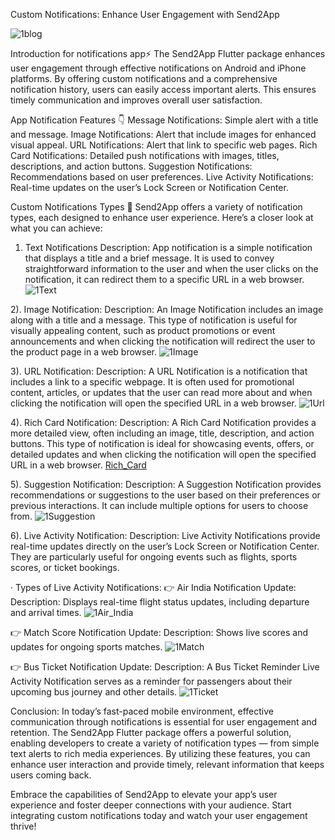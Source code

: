 Custom Notifications: Enhance User Engagement with Send2App

![1blog](https://github.com/user-attachments/assets/432595a7-a26c-4c17-b9ee-46e00a0a1efc)

Introduction for notifications app⚡
The Send2App Flutter package enhances user engagement through effective notifications on Android and iPhone platforms.
By offering custom notifications and a comprehensive notification history, users can easily access important alerts.
This ensures timely communication and improves overall user satisfaction.

App Notification Features 👇
Message Notifications: Simple alert with a title and message.
Image Notifications: Alert that include images for enhanced visual appeal.
URL Notifications: Alert that link to specific web pages.
Rich Card Notifications: Detailed push notifications with images, titles, descriptions, and action buttons.
Suggestion Notifications: Recommendations based on user preferences.
Live Activity Notifications: Real-time updates on the user’s Lock Screen or Notification Center.

Custom Notifications Types 🔔
Send2App offers a variety of notification types, each designed to enhance user experience. Here’s a closer look at what you can achieve:

1. Text Notifications
Description: App notification is a simple notification that displays a title and a brief message. It is used to convey straightforward information to the user and when the user clicks on the notification, it can redirect them to a specific URL in a web browser.
![1Text](https://github.com/user-attachments/assets/38087b81-c0fb-49fc-948d-0548734066ef)


2). Image Notification:
Description: An Image Notification includes an image along with a title and a message. This type of notification is useful for visually appealing content, such as product promotions or event announcements and when clicking the notification will redirect the user to the product page in a web browser.
![1Image](https://github.com/user-attachments/assets/0e5d0036-5357-4f7b-bd04-522baa1a00e8)


3). URL Notification:
Description: A URL Notification is a notification that includes a link to a specific webpage. It is often used for promotional content, articles, or updates that the user can read more about and when clicking the notification will open the specified URL in a web browser.
![1Url](https://github.com/user-attachments/assets/0867a961-0e6e-4abc-a057-7635c76d4814)


4). Rich Card Notification:
Description: A Rich Card Notification provides a more detailed view, often including an image, title, description, and action buttons. This type of notification is ideal for showcasing events, offers, or detailed updates and when clicking the notification will open the specified URL in a web browser.
[Rich_Card](https://github.com/user-attachments/assets/d2600f99-f97d-419a-be71-d6db97c01f80)


5). Suggestion Notification:
Description: A Suggestion Notification provides recommendations or suggestions to the user based on their preferences or previous interactions. It can include multiple options for users to choose from.
![1Suggestion](https://github.com/user-attachments/assets/95286ec0-f4d8-4304-9405-b5632b9c54d5)


6). Live Activity Notification:
Description: Live Activity Notifications provide real-time updates directly on the user’s Lock Screen or Notification Center. They are particularly useful for ongoing events such as flights, sports scores, or ticket bookings.

· Types of Live Activity Notifications:
👉 Air India Notification Update:
Description: Displays real-time flight status updates, including departure and arrival times.
![1Air_India](https://github.com/user-attachments/assets/9f49012d-5d39-4e6b-8826-9448d3856b1e)


👉 Match Score Notification Update:
Description: Shows live scores and updates for ongoing sports matches.
![1Match](https://github.com/user-attachments/assets/8f6489a6-1659-47c6-88fb-8d6a67a887f3)


👉 Bus Ticket Notification Update:
Description: A Bus Ticket Reminder Live Activity Notification serves as a reminder for passengers about their upcoming bus journey and other details.
![1Ticket](https://github.com/user-attachments/assets/bacbc773-582e-49be-840d-e57689d6207a)



Conclusion:
In today’s fast-paced mobile environment, effective communication through notifications is essential for user engagement and retention. The Send2App Flutter package offers a powerful solution, enabling developers to create a variety of notification types — from simple text alerts to rich media experiences. By utilizing these features, you can enhance user interaction and provide timely, relevant information that keeps users coming back.

Embrace the capabilities of Send2App to elevate your app’s user experience and foster deeper connections with your audience. Start integrating custom notifications today and watch your user engagement thrive!
